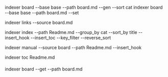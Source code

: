 indexer board --base base --path board.md --gen --sort cat 
indexer board --base base --path board.md --set

indexer links --source board.md

indexer index --path Readme.md --group_by cat --sort_by title --insert_hook --insert_toc --key_filter --reverse_sort

indexer manual --source board --path Readme.md --insert_hook

indexer toc Readme.md

####
indexer board --get --path board.md

